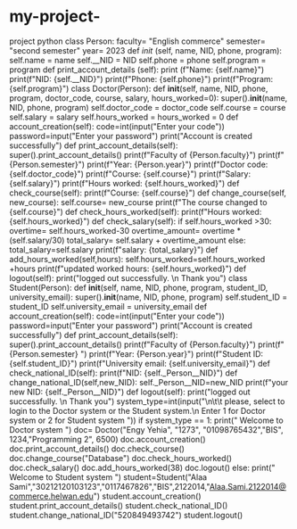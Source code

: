 # my-project-
project python
class Person:
    faculty= "English commerce"
    semester= "second semester"
    year= 2023
    def _init_ (self, name, NID, phone, program):
         self.name = name
         self.__NID = NID
         self.phone = phone
         self.program = program
    def print_account_details (self):
        print (f"Name:  {self.name}")
        print(f"NID:  {self.__NID}")
        print(f"Phone:  {self.phone}")
        print(f"Program:  {self.program}")
class Doctor(Person):
    def __init__(self, name, NID, phone, program, doctor_code, course, salary, hours_worked=0):
        super().__init__(name, NID, phone, program)
        self.doctor_code = doctor_code
        self.course = course
        self.salary = salary
        self.hours_worked = hours_worked = 0
    def account_creation(self):
        code=int(input("Enter your code"))
        password=input("Enter your password")
        print("Account is created successfully")
    def print_account_details(self):
        super().print_account_details()
        print(f"Faculty of {Person.faculty}")
        print(f"{Person.semester}")
        print(f"Year: {Person.year}")
        print(f"Doctor code: {self.doctor_code}")
        print(f"Course: {self.course}")
        print(f"Salary:  {self.salary}")
        print(f"Hours worked: {self.hours_worked}")
    def check_course(self):
        print(f"Course: {self.course}")
    def change_course(self, new_course):
        self.course= new_course
        print(f"The course changed to {self.course}")
    def check_hours_worked(self):
        print(f"Hours worked: {self.hours_worked}")
    def check_salary(self):
        if self.hours_worked >30:
            overtime= self.hours_worked-30
            overtime_amount= overtime * (self.salary/30)
            total_salary= self.salary + overtime_amount
        else:
            total_salary=self.salary
            print(f"salary: {total_salary}")
    def add_hours_worked(self,hours):
        self.hours_worked=self.hours_worked +hours
        print(f"updated worked hours: {self.hours_worked}")
    def logout(self):
        print("logged out successfully. \n Thank you")
class Student(Person):
    def __init__(self, name, NID, phone, program, student_ID, university_email):
        super().__init__(name, NID, phone, program)
        self.student_ID = student_ID
        self.university_email = university_email
    def account_creation(self):
        code=int(input("Enter your code"))
        password=input("Enter your password")
        print("Account is created successfully")
    def print_account_details(self):
        super().print_account_details()
        print(f"Faculty of {Person.faculty}")
        print(f"{Person.semester} ")
        print(f"Year: {Person.year}")
        print(f"Student ID: {self.student_ID}")
        print(f"University email: {self.university_email}")
    def check_national_ID(self):
        print(f"NID: {self._Person__NID}")
    def change_national_ID(self,new_NID):
        self._Person__NID=new_NID
        print(f"your new NID: {self._Person__NID}")
    def logout(self):
        print("logged out successfully. \n Thank you")
system_type=int(input("\n\t\t please, select to login to the Doctor system or the Student system.\n Enter 1 for Doctor system or 2 for Student system "))
if system_type == 1:
    print("      Welcome to Doctor system      ")
    doc= Doctor("Engy Yehia", "1273", "01098765432","BIS", 1234,"Programming 2", 6500)
    doc.account_creation()
    doc.print_account_details()
    doc.check_course()
    doc.change_course("Database")
    doc.check_hours_worked()
    doc.check_salary()
    doc.add_hours_worked(38)
    doc.logout()
else:
    print("     Welcome to Student system     ")
    student=Student("Alaa Sami","30212120103123","0117467826","BIS",2122014,"Alaa.Sami.2122014@commerce.helwan.edu")
    student.account_creation()
    student.print_account_details()
    student.check_national_ID()
    student.change_national_ID("520849493742")
    student.logout()
